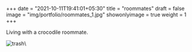 +++
date = "2021-10-11T19:41:01+05:30"
title = "roommates"
draft = false
image = "img/portfolio/roommates_1.jpg"
showonlyimage = true
weight = 1
+++

Living with a crocodile roommate.

![trash](/img/portfolio/roommates_1.jpg)\

